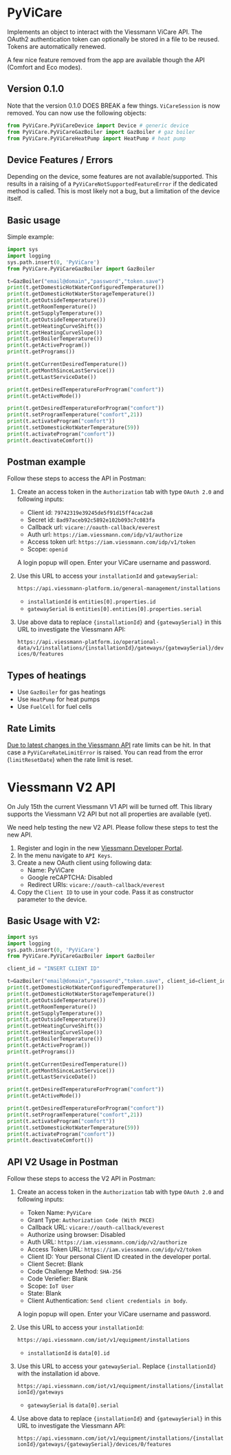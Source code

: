 # PyViCare

Implements an object to interact with the Viessmann ViCare API.
The OAuth2 authentication token can optionally be stored in a file to be reused.
Tokens are automatically renewed.

A few nice feature removed from the app are available though the API (Comfort and Eco modes).

## Version 0.1.0
Note that the version 0.1.0 DOES BREAK a few things.
`ViCareSession` is now removed.
You can now use the following objects:
```python
from PyViCare.PyViCareDevice import Device # generic device
from PyViCare.PyViCareGazBoiler import GazBoiler # gaz boiler
from PyViCare.PyViCareHeatPump import HeatPump # heat pump
```

## Device Features / Errors

Depending on the device, some features are not available/supported. This results in a raising of a `PyViCareNotSupportedFeatureError` if the dedicated method is called. This is most likely not a bug, but a limitation of the device itself.

## Basic usage
Simple example:
```python
import sys
import logging
sys.path.insert(0, 'PyViCare')
from PyViCare.PyViCareGazBoiler import GazBoiler

t=GazBoiler("email@domain","password","token.save")
print(t.getDomesticHotWaterConfiguredTemperature()) 
print(t.getDomesticHotWaterStorageTemperature())
print(t.getOutsideTemperature())
print(t.getRoomTemperature())
print(t.getSupplyTemperature())
print(t.getOutsideTemperature()) 
print(t.getHeatingCurveShift()) 
print(t.getHeatingCurveSlope()) 
print(t.getBoilerTemperature())
print(t.getActiveProgram())
print(t.getPrograms())

print(t.getCurrentDesiredTemperature())
print(t.getMonthSinceLastService())
print(t.getLastServiceDate())

print(t.getDesiredTemperatureForProgram("comfort"))
print(t.getActiveMode())

print(t.getDesiredTemperatureForProgram("comfort"))
print(t.setProgramTemperature("comfort",21))
print(t.activateProgram("comfort"))
print(t.setDomesticHotWaterTemperature(59))
print(t.activateProgram("comfort"))
print(t.deactivateComfort())
```

## Postman example

Follow these steps to access the API in Postman:

1. Create an access token in the `Authorization` tab with type `OAuth 2.0` and following inputs:

    - Client id: `79742319e39245de5f91d15ff4cac2a8`
    - Secret id: `8ad97aceb92c5892e102b093c7c083fa`
    - Callback url: `vicare://oauth-callback/everest`
    - Auth url: `https://iam.viessmann.com/idp/v1/authorize`
    - Access token url: `https://iam.viessmann.com/idp/v1/token`
    - Scope: `openid`

    A login popup will open. Enter your ViCare username and password.

2. Use this URL to access your `installationId` and `gatewaySerial`: 

    `https://api.viessmann-platform.io/general-management/installations`

    - `installationId` is `entities[0].properties.id`
    - `gatewaySerial` is `entities[0].entities[0].properties.serial`

3. Use above data to replace `{installationId}` and `{gatewaySerial}` in this URL to investigate the Viessmann API:

    `https://api.viessmann-platform.io/operational-data/v1/installations/{installationId}/gateways/{gatewaySerial}/devices/0/features`

## Types of heatings
- Use `GazBoiler` for gas heatings
- Use `HeatPump` for heat pumps
- Use `FuelCell` for fuel cells

## Rate Limits

[Due to latest changes in the Viessmann API](https://www.viessmann-community.com/t5/Konnektivitaet/Q-amp-A-Viessmann-API/td-p/127660) rate limits can be hit. In that case a `PyViCareRateLimitError` is raised. You can read from the error (`limitResetDate`) when the rate limit is reset.

# Viessmann V2 API

On July 15th the current Viessmann V1 API will be turned off. This library supports the Viessmann V2 API but not all properties are available (yet).

We need help testing the new V2 API. Please follow these steps to test the new API.

1. Register and login in the new [Viessmann Developer Portal](https://developer.viessmann.com/).
2. In the menu navigate to `API Keys`.
3. Create a new OAuth client using following data:
    * Name: PyViCare
    * Google reCAPTCHA: Disabled
    * Redirect URIs: `vicare://oauth-callback/everest`
4. Copy the `Client ID` to use in your code. Pass it as constructor parameter to the device.

## Basic Usage with V2:

```python
import sys
import logging
sys.path.insert(0, 'PyViCare')
from PyViCare.PyViCareGazBoiler import GazBoiler

client_id = "INSERT CLIENT ID"

t=GazBoiler("email@domain","password","token.save", client_id=client_id, useV2=True)
print(t.getDomesticHotWaterConfiguredTemperature()) 
print(t.getDomesticHotWaterStorageTemperature())
print(t.getOutsideTemperature())
print(t.getRoomTemperature())
print(t.getSupplyTemperature())
print(t.getOutsideTemperature()) 
print(t.getHeatingCurveShift()) 
print(t.getHeatingCurveSlope()) 
print(t.getBoilerTemperature())
print(t.getActiveProgram())
print(t.getPrograms())

print(t.getCurrentDesiredTemperature())
print(t.getMonthSinceLastService())
print(t.getLastServiceDate())

print(t.getDesiredTemperatureForProgram("comfort"))
print(t.getActiveMode())

print(t.getDesiredTemperatureForProgram("comfort"))
print(t.setProgramTemperature("comfort",21))
print(t.activateProgram("comfort"))
print(t.setDomesticHotWaterTemperature(59))
print(t.activateProgram("comfort"))
print(t.deactivateComfort())
```

## API V2 Usage in Postman

Follow these steps to access the V2 API in Postman:

1. Create an access token in the `Authorization` tab with type `OAuth 2.0` and following inputs:

    - Token Name: `PyViCare`
    - Grant Type: `Authorization Code (With PKCE)`
    - Callback URL: `vicare://oauth-callback/everest`
    - Authorize using browser: Disabled
    - Auth URL: `https://iam.viessmann.com/idp/v2/authorize`
    - Access Token URL: `https://iam.viessmann.com/idp/v2/token`
    - Client ID: Your personal Client ID created in the developer portal.
    - Client Secret: Blank
    - Code Challenge Method: `SHA-256`
    - Code Veriefier: Blank
    - Scope: `IoT User`
    - State: Blank
    - Client Authentication: `Send client credentials in body`.

    A login popup will open. Enter your ViCare username and password.

2. Use this URL to access your `installationId`: 

    `https://api.viessmann.com/iot/v1/equipment/installations`

    - `installationId` is `data[0].id`

2. Use this URL to access your `gatewaySerial`. Replace `{installationId}` with the installation id above.

    `https://api.viessmann.com/iot/v1/equipment/installations/{installationId}/gateways`

    - `gatewaySerial` is `data[0].serial`

3. Use above data to replace `{installationId}` and `{gatewaySerial}` in this URL to investigate the Viessmann API:

    `https://api.viessmann.com/iot/v1/equipment/installations/{installationId}/gateways/{gatewaySerial}/devices/0/features`
